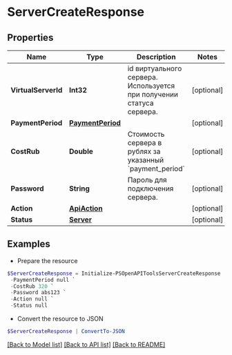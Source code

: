 # ServerCreateResponse
## Properties

Name | Type | Description | Notes
------------ | ------------- | ------------- | -------------
**VirtualServerId** | **Int32** | id виртуального сервера. Используется при получении статуса сервера. | [optional] 
**PaymentPeriod** | [**PaymentPeriod**](PaymentPeriod.md) |  | [optional] 
**CostRub** | **Double** | Стоимость сервера в рублях за указанный &#x60;payment_period&#x60; | [optional] 
**Password** | **String** | Пароль для подключения сервера. | [optional] 
**Action** | [**ApiAction**](ApiAction.md) |  | [optional] 
**Status** | [**Server**](Server.md) |  | [optional] 

## Examples

- Prepare the resource
```powershell
$ServerCreateResponse = Initialize-PSOpenAPIToolsServerCreateResponse  -VirtualServerId 6732 `
 -PaymentPeriod null `
 -CostRub 320 `
 -Password abs123 `
 -Action null `
 -Status null
```

- Convert the resource to JSON
```powershell
$ServerCreateResponse | ConvertTo-JSON
```

[[Back to Model list]](../README.md#documentation-for-models) [[Back to API list]](../README.md#documentation-for-api-endpoints) [[Back to README]](../README.md)

